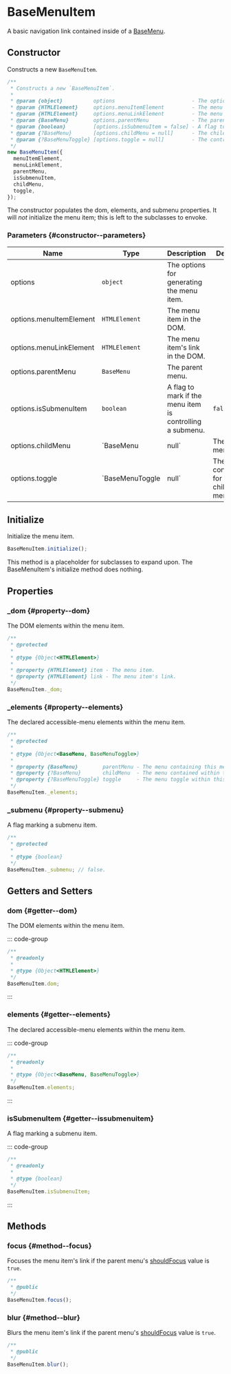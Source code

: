 # BaseMenuItem

A basic navigation link contained inside of a [BaseMenu](./base-menu).

## Constructor

Constructs a new `BaseMenuItem`.

```js
/**
 * Constructs a new `BaseMenuItem`.
 *
 * @param {object}          options                         - The options for generating the menu item.
 * @param {HTMLElement}     options.menuItemElement         - The menu item in the DOM.
 * @param {HTMLElement}     options.menuLinkElement         - The menu item's link in the DOM.
 * @param {BaseMenu}        options.parentMenu              - The parent menu.
 * @param {boolean}         [options.isSubmenuItem = false] - A flag to mark if the menu item is controlling a submenu.
 * @param {?BaseMenu}       [options.childMenu = null]      - The child menu.
 * @param {?BaseMenuToggle} [options.toggle = null]         - The controller for the child menu.
 */
new BaseMenuItem({
  menuItemElement,
  menuLinkElement,
  parentMenu,
  isSubmenuItem,
  childMenu,
  toggle,
});
```

The constructor populates the dom, elements, and submenu properties. It will _not_ initialize the menu item; this is left to the subclasses to envoke.

### Parameters {#constructor--parameters}

| Name | Type | Description | Default |
| --- | --- | --- | --- |
| options | `object` | The options for generating the menu item. | |
| options.menuItemElement | `HTMLElement` | The menu item in the DOM. | |
| options.menuLinkElement | `HTMLElement` | The menu item's link in the DOM. | |
| options.parentMenu | `BaseMenu` | The parent menu. | |
| options.isSubmenuItem | `boolean` | A flag to mark if the menu item is controlling a submenu. | `false` |
| options.childMenu | `BaseMenu|null` | The child menu. | `null` |
| options.toggle | `BaseMenuToggle|null` | The controller for the child menu. | `null` |

## Initialize

Initialize the menu item.

```js
BaseMenuItem.initialize();
```

This method is a placeholder for subclasses to expand upon. The BaseMenuItem's initialize method does nothing.

## Properties

### _dom {#property--dom}

The DOM elements within the menu item.

```js
/**
 * @protected
 *
 * @type {Object<HTMLElement>}
 *
 * @property {HTMLElement} item - The menu item.
 * @property {HTMLElement} link - The menu item's link.
 */
BaseMenuItem._dom;
```

### _elements {#property--elements}

The declared accessible-menu elements within the menu item.

```js
/**
 * @protected
 *
 * @type {Object<BaseMenu, BaseMenuToggle>}
 *
 * @property {BaseMenu}        parentMenu - The menu containing this menu item.
 * @property {?BaseMenu}       childMenu  - The menu contained within this menu item.
 * @property {?BaseMenuToggle} toggle     - The menu toggle within this menu item that controls the `childMenu`.
 */
BaseMenuItem._elements;
```

### _submenu {#property--submenu}

A flag marking a submenu item.

```js
/**
 * @protected
 *
 * @type {boolean}
 */
BaseMenuItem._submenu; // false.
```

## Getters and Setters

### dom {#getter--dom}

The DOM elements within the menu item.

::: code-group

```js [getter]
/**
 * @readonly
 *
 * @type {Object<HTMLElement>}
 */
BaseMenuItem.dom;
```

:::

### elements {#getter--elements}

The declared accessible-menu elements within the menu item.

::: code-group

```js [getter]
/**
 * @readonly
 *
 * @type {Object<BaseMenu, BaseMenuToggle>}
 */
BaseMenuItem.elements;
```

:::

### isSubmenuItem {#getter--issubmenuitem}

A flag marking a submenu item.

::: code-group

```js [getter]
/**
 * @readonly
 *
 * @type {boolean}
 */
BaseMenuItem.isSubmenuItem;
```

:::

## Methods

### focus {#method--focus}

Focuses the menu item's link if the parent menu's [shouldFocus](./base-menu.md#getter--shouldfocus) value is `true`.

```js
/**
 * @public
 */
BaseMenuItem.focus();
```

### blur {#method--blur}

Blurs the menu item's link if the parent menu's [shouldFocus](./base-menu.md#getter--shouldfocus) value is `true`.

```js
/**
 * @public
 */
BaseMenuItem.blur();
```
